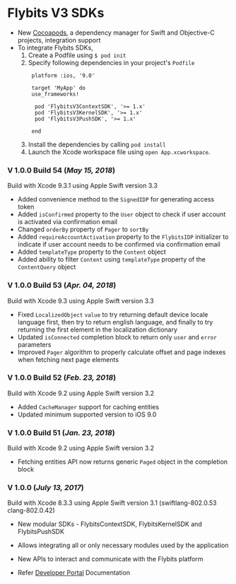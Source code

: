 # Flybits V3 SDKs

* New [Cocoapods](http://cocoapods.org), a dependency manager for Swift and Objective-C projects, integration support
* To integrate Flybits SDKs, 
  1. Create a Podfile using `$ pod init` 
  2. Specify following dependencies in your project's `Podfile`
     ```Podfile
      platform :ios, '9.0'
      
      target 'MyApp' do
      use_frameworks!
  
       pod 'FlybitsV3ContextSDK', '>= 1.x'  
       pod 'FlybitsV3KernelSDK', '>= 1.x'  
       pod 'FlybitsV3PushSDK', '>= 1.x'  
  
      end
      ```    
  3. Install the dependencies by calling `pod install` 
  4. Launch the Xcode workspace file using `open App.xcworkspace`.

### V 1.0.0 Build 54 (*May 15, 2018*) ###
Build with Xcode 9.3.1 using Apple Swift version 3.3

- Added convenience method to the `SignedIDP` for generating access token 
- Added  `isConfirmed` property to the `User` object to check if user account is activated via confirmation email  
- Changed  `orderBy` property of `Pager` to  `sortBy`  
- Added `requireAccountActivation` property to the `FlybitsIDP` initializer to indicate if user account needs to be confirmed via confirmation email 
- Added `templateType` property to the `Content` object 
- Added ability to filter `Content` using `templateType` property of the `ContentQuery` object 

### V 1.0.0 Build 53 (*Apr. 04, 2018*) ###
Build with Xcode 9.3 using Apple Swift version 3.3

* Fixed `LocalizedObject` `value` to try returning default device locale language first, then try to return english language, and finally to try returning the first element in the localization dictionary
* Updated `isConnected` completion block to return only `user` and `error` parameters
* Improved `Pager` algorithm to properly calculate offset and page indexes when fetching next page elements

### V 1.0.0 Build 52 (*Feb. 23, 2018*) ###
Build with Xcode 9.2 using Apple Swift version 3.2

* Added `CacheManager` support for caching entities
* Updated minimum supported version to iOS 9.0

### V 1.0.0 Build 51 (*Jan. 23, 2018*) ###
Build with Xcode 9.2 using Apple Swift version 3.2

* Fetching entities API now returns generic `Paged` object in the completion block

### V 1.0.0 (*July 13, 2017*) ###
Build with Xcode 8.3.3 using Apple Swift version 3.1 (swiftlang-802.0.53 clang-802.0.42)

* New modular SDKs - FlybitsContextSDK, FlybitsKernelSDK and FlybitsPushSDK 
-    Allows integrating all or only necessary modules used by the application
* New APIs to interact and communicate with the Flybits platform 
- Refer [Developer Portal](https://devportal.flybits.com/#/documentation/ios/getting-started/setup) Documentation
